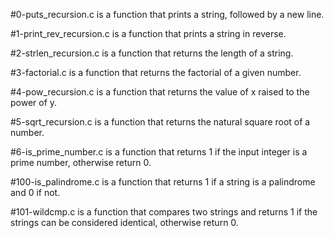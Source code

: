 #0-puts_recursion.c is a function that prints a string, followed by a new line.

#1-print_rev_recursion.c is a function that prints a string in reverse.

#2-strlen_recursion.c is a function that returns the length of a string.

#3-factorial.c is a function that returns the factorial of a given number.

#4-pow_recursion.c is a function that returns the value of x raised to the power of y.

#5-sqrt_recursion.c is a function that returns the natural square root of a number.

#6-is_prime_number.c is a function that returns 1 if the input integer is a prime number, otherwise return 0.

#100-is_palindrome.c is a function that returns 1 if a string is a palindrome and 0 if not.

#101-wildcmp.c is a function that compares two strings and returns 1 if the strings can be considered identical, otherwise return 0.
